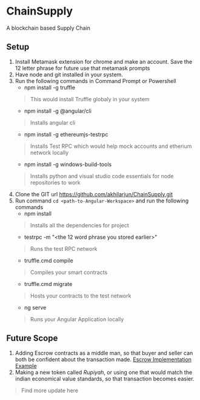 # ChainSupply
A blockchain based Supply Chain

## Setup

1. Install Metamask extension for chrome and make an account. Save the 12 letter phrase for future use that metamask prompts
2. Have node and git installed in your system.
3. Run the following commands in Command Prompt or Powershell
    * npm install -g truffle
    > This would install Truffle globaly in your system
    * npm install -g @angular/cli
    > Installs angular cli
    * npm install -g ethereumjs-testrpc
    > Installs Test RPC which would help mock accounts and etherium network locally
    * npm install -g windows-build-tools
    > Installs python and visual studio code essentials for node repositories to work
4. Clone the GIT url https://github.com/akhilarjun/ChainSupply.git
5. Run command `cd <path-to-Angular-Workspace>` and run the following commands
    * npm install
    > Installs all the dependencies for project
    * testrpc -m "<the 12 word phrase you stored earlier>"
    > Runs the test RPC network
    * truffle.cmd compile
    > Compiles your smart contracts
    * truffle.cmd migrate
    > Hosts your contracts to the test network
    * ng serve
    > Runs your Angular Application locally

## Future Scope
1. Adding Escrow contracts as a middle man, so that buyer and seller can both be confident about the transaction made. [Escrow Implementation Example](https://medium.com/@pranav.89/smart-contracting-simplified-escrow-in-solidity-ethereum-b19761e8fe74)
2. Making a new token called *Rupiyah*, or using one that would match the indian economical value standards, so that transaction becomes easier.

> Find more update here
